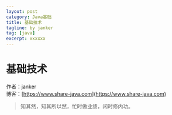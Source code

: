 ```yaml
---
layout: post
category: Java基础
title: 基础技术
tagline: by janker
tag: [java] 
excerpt: xxxxxx
---
```



# 基础技术

作者：janker
<br/>博客：[https://www.share-java.com](https://www.share-java.com)

> 知其然，知其所以然，忙时做业绩，闲时修内功。

